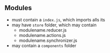 ## Modules

- must contain a `index.js`, which imports alls its
- may have `store` folder, which may contain
  - modulename.reducer.js
  - modulename.actions.js
  - modulename.synchronizer.js
- may contain a `components` folder
  
